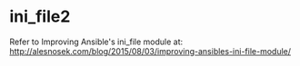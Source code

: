 # ini_file2
Refer to Improving Ansible's ini_file module at:
http://alesnosek.com/blog/2015/08/03/improving-ansibles-ini-file-module/
